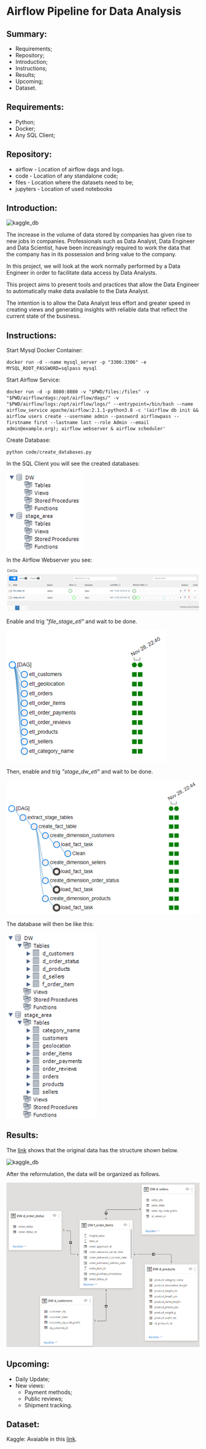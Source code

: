 # Airflow Pipeline for Data Analysis

## Summary:
- Requirements;
- Repository;
- Introduction;
- Instructions;
- Results;
- Upcoming;
- Dataset.


## Requirements:
- Python;
- Docker;
- Any SQL Client;

## Repository:
- airflow - Location of airflow dags and logs.
- code - Location of any standalone code;
- files - Location where the datasets need to be;
- jupyters - Location of used notebooks

## Introduction:

![kaggle_db](https://i.ytimg.com/vi/Uz26FqGE9tE/maxresdefault.jpg)


The increase in the volume of data stored by companies has given rise to new jobs in companies. Professionals such as Data Analyst, Data Engineer and Data Scientist, have been increasingly required to work the data that the company has in its possession and bring value to the company.

In this project, we will look at the work normally performed by a Data Engineer in order to facilitate data access by Data Analysts.

This project aims to present tools and practices that allow the Data Engineer to automatically make data available to the Data Analyst.

The intention is to allow the Data Analyst less effort and greater speed in creating views and generating insights with reliable data that reflect the current state of the business.

## Instructions:

Start Mysql Docker Container:
    
    docker run -d --name mysql_server -p "3306:3306" -e MYSQL_ROOT_PASSWORD=sqlpass mysql

Start Airflow Service:

    docker run -d -p 8080:8080 -v "$PWD/files:/files" -v "$PWD/airflow/dags:/opt/airflow/dags/" -v "$PWD/airflow/logs:/opt/airflow/logs/" --entrypoint=/bin/bash --name airflow_service apache/airflow:2.1.1-python3.8 -c '(airflow db init && airflow users create --username admin --password airflowpass --firstname first --lastname last --role Admin --email admin@example.org); airflow webserver & airflow scheduler'

Create Database:

    python code/create_databases.py

In the SQL Client you will see the created databases:

![alt text](images\empty_db.png)

In the Airflow Webserver you see:

![alt text](images\airflow_1.png)

Enable and trig *"file_stage_etl"* and wait to be done.

![airflow_2](images\airflow_2.png)

Then, enable and trig *"stage_dw_etl"* and wait to be done.

![airflow_3](images\airflow_3.png)

The database will then be like this:

![complete_db](images\complete_db.png)

## Results:

The [link](https://www.kaggle.com/olistbr/brazilian-ecommerce?select=olist_sellers_dataset.csv) shows that the original data has the structure shown below.

![kaggle_db](https://i.imgur.com/HRhd2Y0.png)

After the reformulation, the data will be organized as follows.

![dw_compras](images\dw_compras.png)

## Upcoming:
- Daily Update;
- New views:
    - Payment methods;
    - Public reviews;
    - Shipment tracking.

## Dataset:
Kaggle: Avaiable in this [link](https://www.kaggle.com/olistbr/brazilian-ecommerce?select=olist_sellers_dataset.csv).